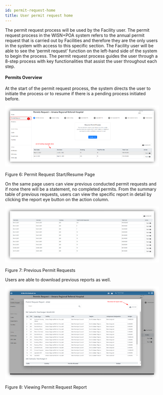 ```yaml
---
id: permit-request-home
title: User permit request home
---
```


The permit request process will be used by the Facility user. The permit request process in the WISN+POA system refers to the annual permit request that is carried out by Facilities and therefore they are the only users in the system with access to this specific section. The Facility user will be able to see the ‘permit request’ function on the left-hand side of the system to begin the process. The permit request process guides the user through a 8-step process with key functionalities that assist the user throughout each step.

#### Permits Overview

At the start of the permit request process, the system directs the user to initiate the process or to resume if there is a pending process initiated before.

![img alt](/img/permit-moh-home.png)

Figure 6: Permit Request Start/Resume Page

On the same page users can view previous conducted permit requests and if none there will be a statement, no completed permits. From the summary table of previous requests, users can view the specific report in detail by clicking the report eye button on the action column.

![img alt](/img/permit-moh-home2.png)

Figure 7: Previous Permit Requests

Users are able to download previous reports as well.

![img alt](/img/permit-moh-home3.png)

Figure 8: Viewing Permit Request Report
